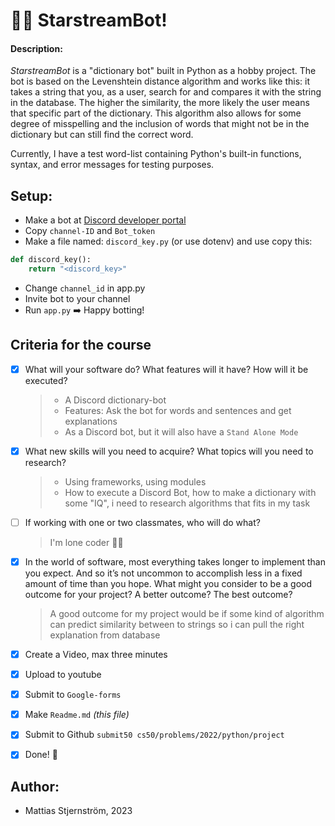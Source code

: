 # 💫🤖 StarstreamBot!


#### Description:
_StarstreamBot_ is a "dictionary bot" built in Python as a hobby project. The bot is based on the Levenshtein distance algorithm and works like this: it takes a string that you, as a user, search for and compares it with the string in the database. The higher the similarity, the more likely the user means that specific part of the dictionary. This algorithm also allows for some degree of misspelling and the inclusion of words that might not be in the dictionary but can still find the correct word.

Currently, I have a test word-list containing Python's built-in functions, syntax, and error messages for testing purposes.

## Setup:
* Make a bot at [Discord developer portal](https://discord.com/developers/applications/)
* Copy ``channel-ID`` and ``Bot_token``
* Make a file named: ``discord_key.py`` (or use dotenv) and use copy this:
```py
def discord_key():
    return "<discord_key>"
```
* Change ``channel_id`` in app.py
* Invite bot to your channel
* Run ``app.py`` ➡️ Happy botting!

## Criteria for the course

- [x] What will your software do? What features will it have? How will it be executed?
    > * A Discord dictionary-bot
    > * Features: Ask the bot for words and sentences and get explanations
    > * As a Discord bot, but it will also have a ``Stand Alone Mode``
- [x] What new skills will you need to acquire? What topics will you need to research?
    > * Using frameworks, using modules
    > * How to execute a Discord Bot, how to make a dictionary with some "IQ", i need to research algorithms that fits in my task
- [ ] If working with one or two classmates, who will do what?
    > I'm lone coder 🧑‍💻
- [x] In the world of software, most everything takes longer to implement than you expect. And so it’s not uncommon to accomplish less in a fixed amount of time than you hope. What might you consider to be a good outcome for your project? A better outcome? The best outcome?
    > A good outcome for my project would be if some kind of algorithm can predict similarity between to strings so i can pull the right explanation from database
- [x] Create a Video, max three minutes
- [x] Upload to youtube
- [x] Submit to ``Google-forms``
- [x] Make ``Readme.md`` _(this file)_
- [x] Submit to Github ``submit50 cs50/problems/2022/python/project`` 
- [x] Done! 🥳


## Author:
- Mattias Stjernström, 2023
